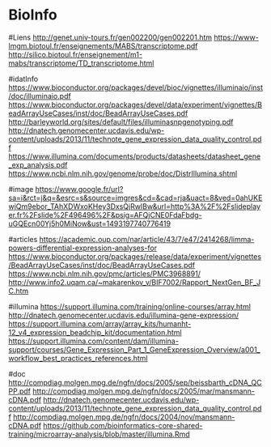 # BioInfo


#Liens
http://genet.univ-tours.fr/gen002200/gen002201.htm
https://www-lmgm.biotoul.fr/enseignements/MABS/transcriptome.pdf
http://silico.biotoul.fr/enseignement/m1-mabs/transcriptome/TD_transcriptome.html

#idatInfo
https://www.bioconductor.org/packages/devel/bioc/vignettes/illuminaio/inst/doc/illuminaio.pdf
https://www.bioconductor.org/packages/devel/data/experiment/vignettes/BeadArrayUseCases/inst/doc/BeadArrayUseCases.pdf
http://barleyworld.org/sites/default/files/illuminasnpgenotyping.pdf
http://dnatech.genomecenter.ucdavis.edu/wp-content/uploads/2013/11/technote_gene_expression_data_quality_control.pdf
https://www.illumina.com/documents/products/datasheets/datasheet_gene_exp_analysis.pdf
https://www.ncbi.nlm.nih.gov/genome/probe/doc/DistrIllumina.shtml

#image
https://www.google.fr/url?sa=i&rct=j&q=&esrc=s&source=imgres&cd=&cad=rja&uact=8&ved=0ahUKEwjQm9ebor_TAhXDWxoKHey3DxsQjRwIBw&url=http%3A%2F%2Fslideplayer.fr%2Fslide%2F496496%2F&psig=AFQjCNE0FdaFbdg-uGQEcn00Yj5h0MiNow&ust=1493197740776419

#articles
https://academic.oup.com/nar/article/43/7/e47/2414268/limma-powers-differential-expression-analyses-for
https://www.bioconductor.org/packages/release/data/experiment/vignettes/BeadArrayUseCases/inst/doc/BeadArrayUseCases.pdf
https://www.ncbi.nlm.nih.gov/pmc/articles/PMC3968891/
http://www.info2.uqam.ca/~makarenkov_v/BIF7002/Rapport_NextGen_BF_JC.htm

#illumina
https://support.illumina.com/training/online-courses/array.html
http://dnatech.genomecenter.ucdavis.edu/illumina-gene-expression/
https://support.illumina.com/array/array_kits/humanht-12_v4_expression_beadchip_kit/documentation.html
https://support.illumina.com/content/dam/illumina-support/courses/Gene_Expression_Part_1_GeneExpression_Overview/a001_workflow_best_practices_references.html

#doc
http://compdiag.molgen.mpg.de/ngfn/docs/2005/sep/beissbarth_cDNA_QCPP.pdf
http://compdiag.molgen.mpg.de/ngfn/docs/2005/mar/mansmann-cDNA.pdf
http://dnatech.genomecenter.ucdavis.edu/wp-content/uploads/2013/11/technote_gene_expression_data_quality_control.pdf
http://compdiag.molgen.mpg.de/ngfn/docs/2004/nov/mansmann-cDNA.pdf
https://github.com/bioinformatics-core-shared-training/microarray-analysis/blob/master/illumina.Rmd